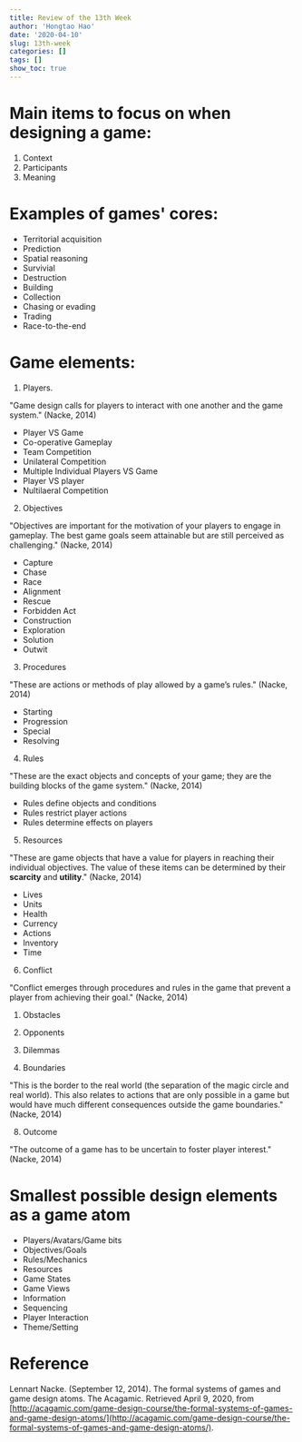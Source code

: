 ```yaml
---
title: Review of the 13th Week 
author: 'Hongtao Hao'
date: '2020-04-10'
slug: 13th-week
categories: []
tags: []
show_toc: true
---
```


# Main items to focus on when designing a game:

1. Context
2. Participants
3. Meaning

# Examples of games' cores:

- Territorial acquisition
- Prediction
- Spatial reasoning
- Survivial
- Destruction
- Building
- Collection
- Chasing or evading
- Trading
- Race-to-the-end

# Game elements:

1. Players.

"Game design calls for players to interact with one another and the game system." (Nacke, 2014)

  - Player VS Game
  - Co-operative Gameplay
  - Team Competition
  - Unilateral Competition
  - Multiple Individual Players VS Game
  - Player VS player
  - Nultilaeral Competition

2. Objectives

"Objectives are important for the motivation of your players to engage in gameplay. The best game goals seem attainable but are still perceived as challenging." (Nacke, 2014)

  - Capture
  - Chase
  - Race
  - Alignment 
  - Rescue
  - Forbidden Act
  - Construction
  - Exploration
  - Solution
  - Outwit

3. Procedures

"These are actions or methods of play allowed by a
game’s rules." (Nacke, 2014)

  - Starting
  - Progression
  - Special
  - Resolving

4. Rules

"These are the exact objects and concepts of your game; they are the building blocks of the game system."
(Nacke, 2014)

  - Rules define objects and conditions
  - Rules restrict player actions
  - Rules determine effects on players

5. Resources

"These are game objects that have a value for players in reaching their individual objectives. The value of these items can be determined by their **scarcity** and **utility**." (Nacke, 2014)

  - Lives
  - Units
  - Health
  - Currency
  - Actions
  - Inventory
  - Time

6. Conflict

"Conflict emerges through procedures and rules in the game that prevent a player from achieving their goal." (Nacke, 2014)

  1. Obstacles
  2. Opponents
  3. Dilemmas

7. Boundaries

"This is the border to the real world (the separation of the magic circle and real world). This also relates to actions that are only possible in a game but would have much different consequences outside the game boundaries." (Nacke, 2014)

8. Outcome

"The outcome of a game has to be uncertain to foster player interest." (Nacke, 2014)


# Smallest possible design elements as a game atom

- Players/Avatars/Game bits
- Objectives/Goals
- Rules/Mechanics
- Resources
- Game States
- Game Views
- Information
- Sequencing
- Player Interaction
- Theme/Setting

# Reference
Lennart Nacke. (September 12, 2014). The formal systems of games and game design atoms. The Acagamic. Retrieved April 9, 2020, from [http://acagamic.com/game-design-course/the-formal-systems-of-games-and-game-design-atoms/](http://acagamic.com/game-design-course/the-formal-systems-of-games-and-game-design-atoms/).



 


